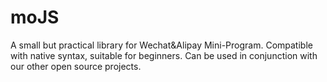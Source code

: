 # moJS
A small but practical library for Wechat&amp;Alipay Mini-Program. Compatible with native syntax, suitable for beginners. Can be used in conjunction with our other open source projects.

